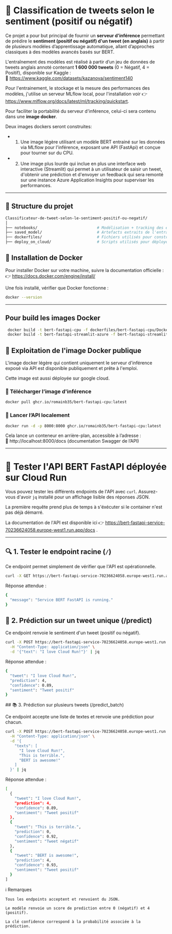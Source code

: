 # 🧠 Classification de tweets selon le sentiment (positif ou négatif)

Ce projet a pour but principal  de fournir un **serveur d'inférence** permettant de prédire le **sentiment (positif ou négatif) d'un tweet (en anglais)** à partir de plusieurs modèles d’apprentissage automatique, allant d’approches classiques à des modèles avancés basés sur BERT.

L'entraînement des modèles est réalisé à partir d’un jeu de données de tweets anglais annoté contenant **1 600 000 tweets** (0 = Négatif, 4 = Positif), disponible sur Kaggle :  
🔗 https://www.kaggle.com/datasets/kazanova/sentiment140

Pour l'entrainement, le stockage et la mesure des performances des modèles, j'utilise un serveur MLflow local, pour l'installation voir 👉 https://www.mlflow.org/docs/latest/ml/tracking/quickstart.

Pour faciliter la portabilité du serveur d'inférence, celui-ci sera contenu dans une **image docker**.

Deux images dockers seront construites:

 - 1. Une image légère utilisant un modèle BERT entrainé sur les données via MLflow pour l'inférence, exposant une API (FastApi) et conçue pour tourner sur du CPU.
 - 2. Une image plus lourde qui inclue en plus une interface web interactive (Streamlit) qui permet à un utilisateur de saisir un tweet, d'obtenir une prédiction et d'envoyer un feedback qui sera remonté sur une instance Azure Application Insights pour superviser les performances. 


---

## 📁 Structure du projet

```bash
Classificateur-de-tweet-selon-le-sentiment-positif-ou-negatif/
│
├── notebooks/                          # Modélisation + tracking des expérimentations via MLFlow
├── saved_model/                        # Artefacts extraits de l'entrainement du modèle BERT via le serveur MLflow qui seront utilisés pour construire le serveur d'inférence
├── dockerfiles/                        # Fichiers utilisés pour construire les images docker et définir les dépendances utilisées ainsi que les applications Fastapi et Streamlit
├── deploy_on_cloud/                    # Scripts utilisés pour déployer le serveur d'inférence sur google cloud

```
## 🐳 Installation de Docker

Pour installer Docker sur votre machine, suivre la documentation officielle :  
👉 https://docs.docker.com/engine/install/

Une fois installé, vérifier que Docker fonctionne :

```bash
docker --version
```

---
## Pour build les images Docker

```bash
 docker build -t bert-fastapi-cpu -f dockerfiles/bert-fastapi-cpu/Dockerfile .
 docker build -t bert-fastapi-streamlit-azure -f bert-fastapi-streamlit-azure/Dockerfile .
```

## 🚀 Exploitation de l'image Docker publique

L'image docker légère qui contient uniquement le serveur d'inférence exposé via API est disponible publiquement et prête à l'emploi.

Cette image est aussi déployée sur google cloud.

### 🔹 Télécharger l’image d'inférence

```bash
docker pull ghcr.io/romainb35/bert-fastapi-cpu:latest
```

### 🔹 Lancer l’API localement

```bash
docker run -d -p 8000:8000 ghcr.io/romainb35/bert-fastapi-cpu:latest
```

Cela lance un conteneur en arrière-plan, accessible à l’adresse :  
📍 http://localhost:8000/docs (documentation Swagger de l’API)

---

# 🧪 Tester l'API BERT FastAPI déployée sur Cloud Run

Vous pouvez tester les différents endpoints de l'API avec `curl`. Assurez-vous d'avoir `jq` installé pour un affichage lisible des réponses JSON.

La première requête prend plus de temps à s'éxécuter si le container n'est pas déjà démarré.

La documentation de l'API est disponible ici 👉 https://bert-fastapi-service-70236624058.europe-west1.run.app/docs .

---

## 🔍 1. Tester le endpoint racine (`/`)

Ce endpoint permet simplement de vérifier que l'API est opérationnelle.

```bash
curl -X GET https://bert-fastapi-service-70236624058.europe-west1.run.app/ | jq
```

Réponse attendue :
```bash
{
  "message": "Service BERT FastAPI is running."
}
```

## 💬 2. Prédiction sur un tweet unique (/predict)

Ce endpoint renvoie le sentiment d'un tweet (positif ou négatif).

```bash
curl -X POST https://bert-fastapi-service-70236624058.europe-west1.run.app/predict \
  -H "Content-Type: application/json" \
  -d '{"text": "I love Cloud Run!"}' | jq
```

Réponse attendue :
```bash
{
  "tweet": "I love Cloud Run!",
  "prediction": 4,
  "confidence": 0.89,
  "sentiment": "Tweet positif"
}
```
## 📚 3. Prédiction sur plusieurs tweets (/predict_batch)

Ce endpoint accepte une liste de textes et renvoie une prédiction pour chacun.

```bash
curl -X POST https://bert-fastapi-service-70236624058.europe-west1.run.app/predict_batch \
  -H "Content-Type: application/json" \
  -d '{
    "texts": [
      "I love Cloud Run!",
      "This is terrible.",
      "BERT is awesome!"
    ]
  }' | jq
  ```

Réponse attendue :
```bash
[
  {
    "tweet": "I love Cloud Run!",
    "prediction": 4,
    "confidence": 0.89,
    "sentiment": "Tweet positif"
  },
  {
    "tweet": "This is terrible.",
    "prediction": 0,
    "confidence": 0.92,
    "sentiment": "Tweet négatif"
  },
  {
    "tweet": "BERT is awesome!",
    "prediction": 4,
    "confidence": 0.93,
    "sentiment": "Tweet positif"
  }
]
```
ℹ️ Remarques

    Tous les endpoints acceptent et renvoient du JSON.

    Le modèle renvoie un score de prediction entre 0 (négatif) et 4 (positif).

    La clé confidence correspond à la probabilité associée à la prédiction.








